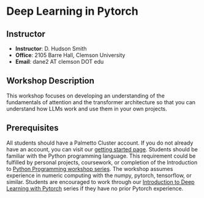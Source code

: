 # Deep Learning in Pytorch 

## Instructor
- **Instructor**: D. Hudson Smith
- **Office**: 2105 Barre Hall, Clemson University
- **Email**: dane2 AT clemson DOT edu

## Workshop Description
This workshop focuses on developing an understanding of the fundamentals of attention and the transformer architecture so that you can understand how LLMs work and use them in your own projects.

## Prerequisites
All students should have a Palmetto Cluster account. If you do not already have an account, you can visit our [getting started page](https://docs.rcd.clemson.edu/palmetto/starting). Students should be familiar with the Python programming language. This requirement could be fulfilled by personal projects, coursework, or completion of the Introduction to [Python Programming workshop series](https://clemsonciti.github.io/rcde_workshops/python_programming/00-index.html). The workshop assumes experience in numeric computing with the numpy, pytorch, tensorflow, or similar. Students are encouraged to work through our [Introduction to Deep Learning with Pytorch](https://clemsonciti.github.io/rcde_workshops/pytorch/00-index.html) series if they have no prior Pytorch experience.